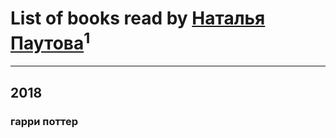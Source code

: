 # List of books read by [ Наталья Паутова](https://my.mail.ru/inbox/pautova1990/)<sup>1</sup>
---

## 2018

### гарри поттер



